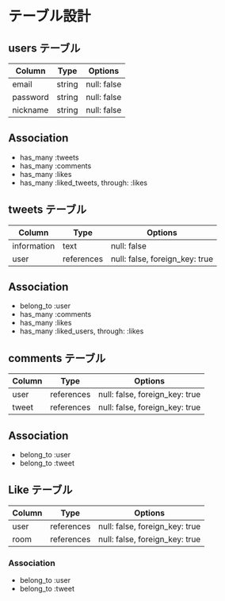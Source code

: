 # テーブル設計

## users テーブル

| Column           | Type   | Options     |
| ---------------- | ------ | ----------- |
| email            | string | null: false |
| password         | string | null: false |
| nickname         | string | null: false |

## Association

- has_many :tweets
- has_many :comments
- has_many :likes
- has_many :liked_tweets, through: :likes


## tweets テーブル

| Column            | Type       | Options                        |
| ----------------- | ---------- | ------------------------------ |
| information       | text       | null: false                    |
| user              | references | null: false, foreign_key: true |


## Association
- belong_to :user
- has_many :comments
- has_many :likes
- has_many :liked_users, through: :likes


## comments テーブル

| Column         | Type       | Options                        |
| -------------- | ---------- | ------------------------------ |
| user           | references | null: false, foreign_key: true |
| tweet          | references | null: false, foreign_key: true |

## Association

- belong_to :user
- belong_to :tweet


## Like テーブル

| Column         | Type       | Options                        |
| -------------- | ---------- | ------------------------------ |
| user           | references | null: false, foreign_key: true |
| room           | references | null: false, foreign_key: true |
### Association

- belong_to :user
- belong_to :tweet